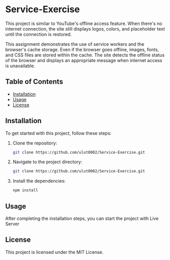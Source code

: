 # Service-Exercise

This project is similar to YouTube's offline access feature. When there's no internet connection, the site still displays logos, colors, and placeholder text until the connection is restored.

This assignment demonstrates the use of service workers and the browser's cache storage. Even if the browser goes offline, images, fonts, and CSS files are stored within the cache. The site detects the offline status of the browser and displays an appropriate message when internet access is unavailable.

## Table of Contents

- [Installation](#installation)
- [Usage](#usage)
- [License](#license)

## Installation

To get started with this project, follow these steps:

1. Clone the repository:

   ```bash
   git clone https://github.com/ulut0002/Service-Exercise.git
   ```

2. Navigate to the project directory:

   ```bash
   git clone https://github.com/ulut0002/Service-Exercise.git
   ```

3. Install the dependencies:

   ```bash
   npm install
   ```

## Usage

After completing the installation steps, you can start the project with Live Server

## License

This project is licensed under the MIT License.
